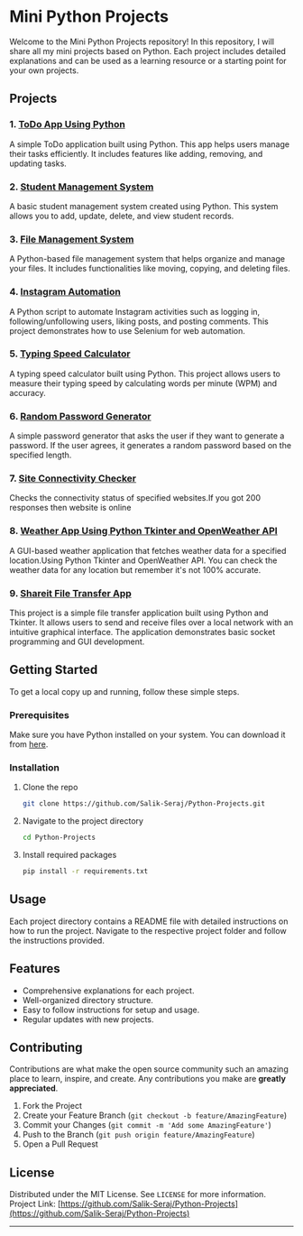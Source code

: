 # Mini Python Projects

Welcome to the Mini Python Projects repository! In this repository, I will share all my mini projects based on Python. Each project includes detailed explanations and can be used as a learning resource or a starting point for your own projects.

## Projects

### 1. [ToDo App Using Python](./Project%201)
A simple ToDo application built using Python. This app helps users manage their tasks efficiently. It includes features like adding, removing, and updating tasks.

### 2. [Student Management System](./Project%202)
A basic student management system created using Python. This system allows you to add, update, delete, and view student records.

### 3. [File Management System](./Project%203)
A Python-based file management system that helps organize and manage your files. It includes functionalities like moving, copying, and deleting files.

### 4. [Instagram Automation](./Project%204)
A Python script to automate Instagram activities such as logging in, following/unfollowing users, liking posts, and posting comments. This project demonstrates how to use Selenium for web automation.

### 5. [Typing Speed Calculator](./Project%205)
A typing speed calculator built using Python. This project allows users to measure their typing speed by calculating words per minute (WPM) and accuracy.

### 6. [Random Password Generator](./Project%206)
A simple password generator that asks the user if they want to generate a password. If the user agrees, it generates a random password based on the specified length.

### 7. [Site Connectivity Checker](./Project%207)
Checks the connectivity status of specified websites.If you got 200 responses then website is online


### 8. [Weather App Using Python Tkinter and OpenWeather API](./Project%208)
A GUI-based weather application that fetches weather data for a specified location.Using Python Tkinter and OpenWeather API. You can check the weather data for any location but remember it's not 100% accurate.

### 9. [Shareit File Transfer App](./Project%209)
This project is a simple file transfer application built using Python and Tkinter. It allows users to send and receive files over a local network with an intuitive graphical interface. The application demonstrates basic socket programming and GUI development.


## Getting Started

To get a local copy up and running, follow these simple steps.

### Prerequisites

Make sure you have Python installed on your system. You can download it from [here](https://www.python.org/downloads/).

### Installation

1. Clone the repo
   ```sh
   git clone https://github.com/Salik-Seraj/Python-Projects.git
   ```
2. Navigate to the project directory
   ```sh
   cd Python-Projects
   ```
3. Install required packages
   ```sh
   pip install -r requirements.txt
   ```

## Usage

Each project directory contains a README file with detailed instructions on how to run the project. Navigate to the respective project folder and follow the instructions provided.

## Features

- Comprehensive explanations for each project.
- Well-organized directory structure.
- Easy to follow instructions for setup and usage.
- Regular updates with new projects.

## Contributing

Contributions are what make the open source community such an amazing place to learn, inspire, and create. Any contributions you make are **greatly appreciated**.

1. Fork the Project
2. Create your Feature Branch (`git checkout -b feature/AmazingFeature`)
3. Commit your Changes (`git commit -m 'Add some AmazingFeature'`)
4. Push to the Branch (`git push origin feature/AmazingFeature`)
5. Open a Pull Request

## License

Distributed under the MIT License. See `LICENSE` for more information.
Project Link: [https://github.com/Salik-Seraj/Python-Projects](https://github.com/Salik-Seraj/Python-Projects)


---


